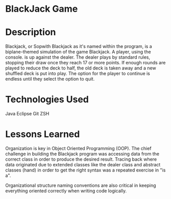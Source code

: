 # BlackJack Game

# Description
Blackjack, or Sopwith Blackjack as it's named within the program, is a biplane-themed simulation of the game Blackjack. A player, using the console. is up against the dealer. The dealer plays by standard rules, stopping their draw once they reach 17 or more points. If enough rounds are played to reduce the deck to half, the old deck is taken away and a new shuffled deck is put into play. The option for the player to continue is endless until they select the option to quit.
# Technologies Used
Java
Eclipse
Git
ZSH
# Lessons Learned
Organization is key in Object Oriented Programming (OOP). The chief challenge in building  the Blackjack program was accessing data from the correct class in order to produce the desired result. Tracing back where data originated due to extended classes like the dealer class and abstract classes (hand) in order to get the right syntax was a repeated exercise in "is a". 

Organizational structure naming conventions are also critical in keeping everything oriented correctly when writing code logically.

